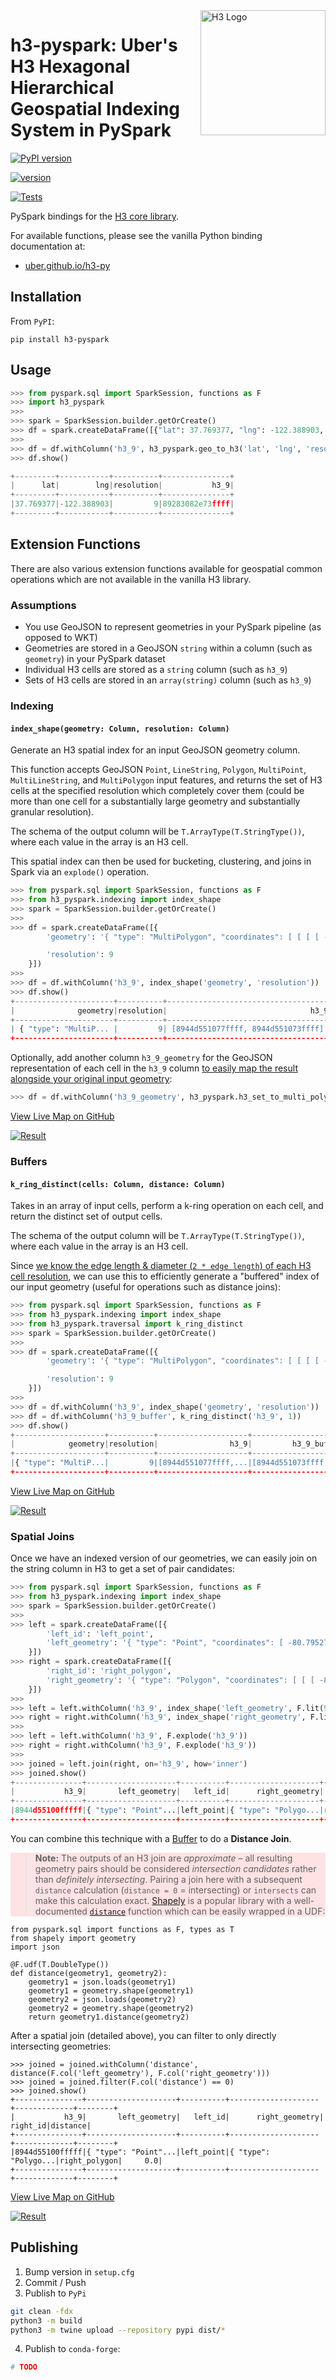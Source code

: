 <img align="right" src="https://uber.github.io/img/h3Logo-color.svg" alt="H3 Logo" width="200">

# **h3-pyspark**: Uber's H3 Hexagonal Hierarchical Geospatial Indexing System in PySpark

[![PyPI version](https://badge.fury.io/py/h3-pyspark.svg)](https://badge.fury.io/py/h3-pyspark)

<!--
[![conda](https://img.shields.io/conda/vn/conda-forge/h3-pyspark.svg)](https://anaconda.org/conda-forge/h3-pyspark)
-->

[![version](https://img.shields.io/badge/License-Apache%202.0-blue.svg)](https://github.com/kevinschaich/h3-pyspark/blob/master/LICENSE)

[![Tests](https://github.com/kevinschaich/h3-pyspark/actions/workflows/tests.yml/badge.svg?branch=master)](https://github.com/kevinschaich/h3-pyspark/actions/workflows/tests.yml)

PySpark bindings for the [H3 core library](https://h3geo.org/).

For available functions, please see the vanilla Python binding documentation at:

- [uber.github.io/h3-py](https://uber.github.io/h3-py)

## Installation

From `PyPI`:

```console
pip install h3-pyspark
```

<!--
From `conda`

```console
conda config --add channels conda-forge
conda install h3-pyspark
```
-->

## Usage

```python
>>> from pyspark.sql import SparkSession, functions as F
>>> import h3_pyspark
>>>
>>> spark = SparkSession.builder.getOrCreate()
>>> df = spark.createDataFrame([{"lat": 37.769377, "lng": -122.388903, 'resolution': 9}])
>>>
>>> df = df.withColumn('h3_9', h3_pyspark.geo_to_h3('lat', 'lng', 'resolution'))
>>> df.show()

+---------+-----------+----------+---------------+
|      lat|        lng|resolution|           h3_9|
+---------+-----------+----------+---------------+
|37.769377|-122.388903|         9|89283082e73ffff|
+---------+-----------+----------+---------------+
```

## Extension Functions

There are also various extension functions available for geospatial common operations which are not available in the vanilla H3 library.

### Assumptions

* You use GeoJSON to represent geometries in your PySpark pipeline (as opposed to WKT)
* Geometries are stored in a GeoJSON `string` within a column (such as `geometry`) in your PySpark dataset
* Individual H3 cells are stored as a `string` column (such as `h3_9`)
* Sets of H3 cells are stored in an `array(string)` column (such as `h3_9`)

### Indexing

#### `index_shape(geometry: Column, resolution: Column)`

Generate an H3 spatial index for an input GeoJSON geometry column.

This function accepts GeoJSON `Point`, `LineString`, `Polygon`, `MultiPoint`, `MultiLineString`, and `MultiPolygon`
input features, and returns the set of H3 cells at the specified resolution which completely cover them
(could be more than one cell for a substantially large geometry and substantially granular resolution).

The schema of the output column will be `T.ArrayType(T.StringType())`, where each value in the array is an H3 cell.

This spatial index can then be used for bucketing, clustering, and joins in Spark via an `explode()` operation.

```python
>>> from pyspark.sql import SparkSession, functions as F
>>> from h3_pyspark.indexing import index_shape
>>> spark = SparkSession.builder.getOrCreate()
>>>
>>> df = spark.createDataFrame([{
        'geometry': '{ "type": "MultiPolygon", "coordinates": [ [ [ [ -80.79442262649536, 32.13522895845023 ], [ -80.79298496246338, 32.13522895845023 ], [ -80.79298496246338, 32.13602844594619 ], [ -80.79442262649536, 32.13602844594619 ], [ -80.79442262649536, 32.13522895845023 ] ] ], [ [ [ -80.7923412322998, 32.1330848437511 ], [ -80.79073190689087, 32.1330848437511 ], [ -80.79073190689087, 32.13375715632646 ], [ -80.7923412322998, 32.13375715632646 ], [ -80.7923412322998, 32.1330848437511 ] ] ] ] }',

        'resolution': 9
    }])
>>>
>>> df = df.withColumn('h3_9', index_shape('geometry', 'resolution'))
>>> df.show()
+----------------------+----------+------------------------------------+
|              geometry|resolution|                                h3_9|
+----------------------+----------+------------------------------------+
| { "type": "MultiP... |         9| [8944d551077ffff, 8944d551073ffff] |
+----------------------+----------+------------------------------------+
```

Optionally, add another column `h3_9_geometry` for the GeoJSON representation of each cell in the `h3_9` column [to easily map the result alongside your original input geometry](docs/spatial_index.geojson):

```python
>>> df = df.withColumn('h3_9_geometry', h3_pyspark.h3_set_to_multi_polygon(F.col('h3_9'), F.lit(True)))
```

[View Live Map on GitHub](docs/spatial_index.geojson)

[![Result](docs/spatial_index.png)](docs/spatial_index.geojson)

### Buffers

#### `k_ring_distinct(cells: Column, distance: Column)`

Takes in an array of input cells, perform a k-ring operation on each cell, and return the distinct set of output cells.

The schema of the output column will be `T.ArrayType(T.StringType())`, where each value in the array is an H3 cell.

Since [we know the edge length & diameter (`2 * edge length`) of each H3 cell resolution](https://h3geo.org/docs/core-library/restable), we can use this to efficiently generate a "buffered" index of our input geometry (useful for operations such as distance joins):

```python
>>> from pyspark.sql import SparkSession, functions as F
>>> from h3_pyspark.indexing import index_shape
>>> from h3_pyspark.traversal import k_ring_distinct
>>> spark = SparkSession.builder.getOrCreate()
>>>
>>> df = spark.createDataFrame([{
        'geometry': '{ "type": "MultiPolygon", "coordinates": [ [ [ [ -80.79442262649536, 32.13522895845023 ], [ -80.79298496246338, 32.13522895845023 ], [ -80.79298496246338, 32.13602844594619 ], [ -80.79442262649536, 32.13602844594619 ], [ -80.79442262649536, 32.13522895845023 ] ] ], [ [ [ -80.7923412322998, 32.1330848437511 ], [ -80.79073190689087, 32.1330848437511 ], [ -80.79073190689087, 32.13375715632646 ], [ -80.7923412322998, 32.13375715632646 ], [ -80.7923412322998, 32.1330848437511 ] ] ] ] }',

        'resolution': 9
    }])
>>>
>>> df = df.withColumn('h3_9', index_shape('geometry', 'resolution'))
>>> df = df.withColumn('h3_9_buffer', k_ring_distinct('h3_9', 1))
>>> df.show()
+--------------------+----------+--------------------+--------------------+
|            geometry|resolution|                h3_9|         h3_9_buffer|
+--------------------+----------+--------------------+--------------------+
|{ "type": "MultiP...|         9|[8944d551077ffff,...|[8944d551073ffff,...|
+--------------------+----------+--------------------+--------------------+
```

[View Live Map on GitHub](docs/buffer.geojson)

[![Result](docs/buffer.png)](docs/buffer.geojson)

### Spatial Joins

Once we have an indexed version of our geometries, we can easily join on the string column in H3 to get a set of pair candidates:

```python
>>> from pyspark.sql import SparkSession, functions as F
>>> from h3_pyspark.indexing import index_shape
>>> spark = SparkSession.builder.getOrCreate()
>>>
>>> left = spark.createDataFrame([{
        'left_id': 'left_point',
        'left_geometry': '{ "type": "Point", "coordinates": [ -80.79527020454407, 32.132884966083935 ] }',
    }])
>>> right = spark.createDataFrame([{
        'right_id': 'right_polygon',
        'right_geometry': '{ "type": "Polygon", "coordinates": [ [ [ -80.80022692680359, 32.12864200501338 ], [ -80.79224467277527, 32.12864200501338 ], [ -80.79224467277527, 32.13378441213715 ], [ -80.80022692680359, 32.13378441213715 ], [ -80.80022692680359, 32.12864200501338 ] ] ] }',
    }])
>>>
>>> left = left.withColumn('h3_9', index_shape('left_geometry', F.lit(9)))
>>> right = right.withColumn('h3_9', index_shape('right_geometry', F.lit(9)))
>>>
>>> left = left.withColumn('h3_9', F.explode('h3_9'))
>>> right = right.withColumn('h3_9', F.explode('h3_9'))
>>>
>>> joined = left.join(right, on='h3_9', how='inner')
>>> joined.show()
+---------------+--------------------+----------+--------------------+-------------+
|           h3_9|       left_geometry|   left_id|      right_geometry|     right_id|
+---------------+--------------------+----------+--------------------+-------------+
|8944d55100fffff|{ "type": "Point"...|left_point|{ "type": "Polygo...|right_polygon|
+---------------+--------------------+----------+--------------------+-------------+
```

You can combine this technique with a [Buffer](#buffers) to do a **Distance Join**.

<div style="background: rgba(255, 0, 0, 0.1);">

> **Note:** The outputs of an H3 join are *approximate* – all resulting geometry pairs should be considered *intersection candidates* rather than *definitely intersecting*. Pairing a join here with a subsequent `distance` calculation (`distance = 0` = intersecting) or `intersects` can make this calculation exact. [Shapely](https://shapely.readthedocs.io) is a popular library with a well-documented [`distance`](https://shapely.readthedocs.io/en/stable/manual.html#object.distance) function which can be easily wrapped in a UDF:

</div>

```
from pyspark.sql import functions as F, types as T
from shapely import geometry
import json

@F.udf(T.DoubleType())
def distance(geometry1, geometry2):
    geometry1 = json.loads(geometry1)
    geometry1 = geometry.shape(geometry1)
    geometry2 = json.loads(geometry2)
    geometry2 = geometry.shape(geometry2)
    return geometry1.distance(geometry2)
```

After a spatial join (detailed above), you can filter to only directly intersecting geometries:

```
>>> joined = joined.withColumn('distance', distance(F.col('left_geometry'), F.col('right_geometry')))
>>> joined = joined.filter(F.col('distance') == 0)
>>> joined.show()
+---------------+--------------------+----------+--------------------+-------------+--------+
|           h3_9|       left_geometry|   left_id|      right_geometry|     right_id|distance|
+---------------+--------------------+----------+--------------------+-------------+--------+
|8944d55100fffff|{ "type": "Point"...|left_point|{ "type": "Polygo...|right_polygon|     0.0|
+---------------+--------------------+----------+--------------------+-------------+--------+
```

[View Live Map on GitHub](docs/spatial_join.geojson)

[![Result](docs/spatial_join.png)](docs/spatial_join.geojson)

## Publishing

1. Bump version in `setup.cfg`
2. Commit / Push
3. Publish to `PyPi`

```bash
git clean -fdx
python3 -m build
python3 -m twine upload --repository pypi dist/*
```

4. Publish to `conda-forge`:

```bash
# TODO
```